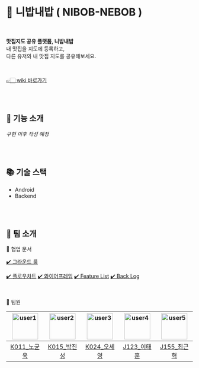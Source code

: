 # 🍚 니밥내밥 ( NIBOB-NEBOB )
<br>

**맛집지도 공유 플랫폼, 니밥내밥** <br>
내 맛집을 지도에 등록하고, <br>
다른 유저와 내 맛집 지도를 공유해보세요. <br>

<br>

[👉🏻 wiki 바로가기](https://github.com/boostcampwm2023/and06-nibobnebob/wiki)

<br><br>


## 🔑 기능 소개
*구현 이후 작성 예정*

<br><br>

## 📚 기술 스택
- Android
- Backend

<br><br>

## 👬 팀 소개

📍 협업 문서

[✔️ 그라운드 룰](https://github.com/boostcampwm2023/and06-nibobnebob/wiki/%F0%9F%93%8D-Team-Ground-Rule)

[✔️ 플로우차트](https://github.com/boostcampwm2023/and06-nibobnebob/wiki/%F0%9F%8F%97%EF%B8%8F-%EA%B8%B0%ED%9A%8D-%EB%B0%8F-%EC%84%A4%EA%B3%84#flowchart)
[✔️ 와이어프레임](https://www.figma.com/file/5R3cLTWCB1L2ukpthS6rgJ?embed_host=notion&kind=&mode=design&node-id=0-1&t=FrunV2RXXGml5ylf-0&type=design&viewer=1)
[✔️ Feature List](https://docs.google.com/spreadsheets/d/1z26deo1rmjP9H2LibTZikfhk6sTTP5gZ1F50FWlACFU/edit#gid=399729850)
[✔️ Back Log](https://docs.google.com/spreadsheets/d/1z26deo1rmjP9H2LibTZikfhk6sTTP5gZ1F50FWlACFU/edit#gid=1396326280)


<br>

📍 팀원

| <img src="https://github.com/BENDENG1.png?size=70" width="70" height="70" alt="user1"/> |<img src="https://github.com/plashdof.png?size=70" width="70" height="70" alt="user2"/> | <img src="https://github.com/yy0ung.png?size=70" width="70" height="70" alt="user3"/> | <img src="https://github.com/LeeTH916.png?size=70" width="70" height="70" alt="user4"/> | <img src="https://github.com/GeunH.png?size=70" width="70" height="70" alt="user5"/> |
|:---:|:---:|:---:|:---:|:---:|
| [K011_노균욱](https://github.com/BENDENG1) | [K015_박진성](https://github.com/plashdof) | [K024_오세영](https://github.com/yy0ung) | [J123_이태훈](https://github.com/LeeTH916) | [J155_최근혁](https://github.com/GeunH) |

<br>
